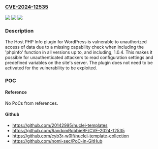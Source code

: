 ### [CVE-2024-12535](https://cve.mitre.org/cgi-bin/cvename.cgi?name=CVE-2024-12535)
![](https://img.shields.io/static/v1?label=Product&message=Host%20PHP%20Info&color=blue)
![](https://img.shields.io/static/v1?label=Version&message=*%3C%3D%201.0.4%20&color=brighgreen)
![](https://img.shields.io/static/v1?label=Vulnerability&message=CWE-862%20Missing%20Authorization&color=brighgreen)

### Description

The Host PHP Info plugin for WordPress is vulnerable to unauthorized access of data due to a missing capability check when including the 'phpinfo' function in all versions up to, and including, 1.0.4. This makes it possible for unauthenticated attackers to read configuration settings and predefined variables on the site's server. The plugin does not need to be activated for the vulnerability to be exploited.

### POC

#### Reference
No PoCs from references.

#### Github
- https://github.com/20142995/nuclei-templates
- https://github.com/RandomRobbieBF/CVE-2024-12535
- https://github.com/cyb3r-w0lf/nuclei-template-collection
- https://github.com/nomi-sec/PoC-in-GitHub

